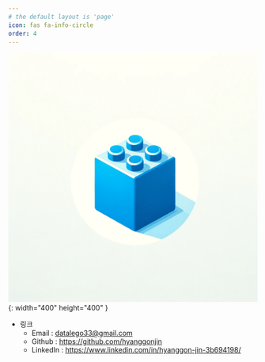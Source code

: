 ```yaml
---
# the default layout is 'page'
icon: fas fa-info-circle
order: 4
---
```



![image](/assets/img/blue_lego_ver2.png){: width="400" height="400" }

* 링크
  *  Email : datalego33@gmail.com
  *  Github : https://github.com/hyanggonjin
  *  LinkedIn : https://www.linkedin.com/in/hyanggon-jin-3b694198/